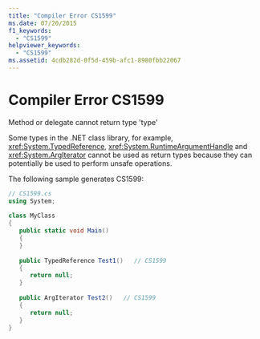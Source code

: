 ```yaml
---
title: "Compiler Error CS1599"
ms.date: 07/20/2015
f1_keywords: 
  - "CS1599"
helpviewer_keywords: 
  - "CS1599"
ms.assetid: 4cdb282d-0f5d-459b-afc1-8980fbb22067
---
```

# Compiler Error CS1599
Method or delegate cannot return type 'type'  
  
 Some types in the .NET class library, for example, <xref:System.TypedReference>, <xref:System.RuntimeArgumentHandle> and <xref:System.ArgIterator> cannot be used as return types because they can potentially be used to perform unsafe operations.  
  
 The following sample generates CS1599:  
  
```csharp  
// CS1599.cs  
using System;  
  
class MyClass  
{  
   public static void Main()  
   {  
   }  
  
   public TypedReference Test1()   // CS1599  
   {  
      return null;  
   }  
  
   public ArgIterator Test2()   // CS1599  
   {  
      return null;  
   }  
}  
```

